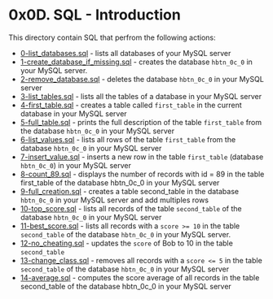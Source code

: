 # 0x0D. SQL - Introduction
This directory contain SQL that perfrom the following actions:
- [0-list_databases.sql](0-list_databases.sql) - lists all databases of your MySQL server
- [1-create_database_if_missing.sql](1-create_database_if_missing.sql) - creates the database `hbtn_0c_0` in your MySQL server.
- [2-remove_database.sql](2-remove_database.sql) - deletes the database `hbtn_0c_0` in your MySQL server
- [3-list_tables.sql](3-list_tables.sql) - lists all the tables of a database in your MySQL server
- [4-first_table.sql](4-first_table.sql) - creates a table called `first_table` in the current database in your MySQL server
- [5-full_table.sql](5-full_table.sql) - prints the full description of the table `first_table` from the database `hbtn_0c_0` in your MySQL server
- [6-list_values.sql](6-list_values.sql) - lists all rows of the table `first_table` from the database `hbtn_0c_0` in your MySQL server
- [7-insert_value.sql](7-insert_value.sql) - inserts a new row in the table `first_table` (database `hbtn_0c_0`) in your MySQL server
- [8-count_89.sql](8-count_89.sql) - displays the number of records with id = 89 in the table first_table of the database hbtn_0c_0 in your MySQL server
- [9-full_creation.sql](9-full_creation.sql) - creates a table second_table in the database `hbtn_0c_0` in your MySQL server and add multiples rows
- [10-top_score.sql](10-top_score.sql) - lists all records of the table `second_table` of the database `hbtn_0c_0` in your MySQL server
- [11-best_score.sql](11-best_score.sql) - lists all records with a `score >= 10` in the table `second_table` of the database `hbtn_0c_0` in your MySQL server.
- [12-no_cheating.sql](12-no_cheating.sql) - updates the `score` of Bob to 10 in the table `second_table`
- [13-change_class.sql](13-change_class.sql) - removes all records with a `score <= 5` in the table `second_table` of the database `hbtn_0c_0` in your MySQL server
- [14-average.sql](14-average.sql) - computes the score average of all records in the table second_table of the database hbtn_0c_0 in your MySQL server